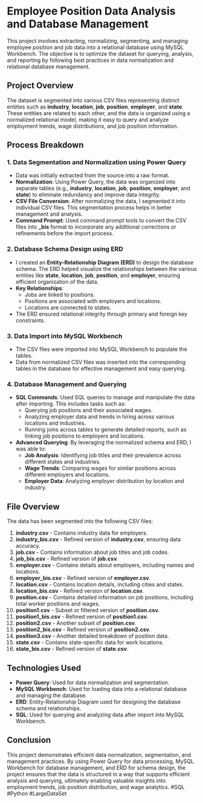 # Employee Position Data Analysis and Database Management

This project involves extracting, normalizing, segmenting, and managing employee position and job data into a relational database using MySQL Workbench. The objective is to optimize the dataset for querying, analysis, and reporting by following best practices in data normalization and relational database management.

## Project Overview

The dataset is segmented into various CSV files representing distinct entities such as **industry**, **location**, **job**, **position**, **employer**, and **state**. These entities are related to each other, and the data is organized using a normalized relational model, making it easy to query and analyze employment trends, wage distributions, and job position information.

## Process Breakdown

### 1. **Data Segmentation and Normalization using Power Query**
   - Data was initially extracted from the source into a raw format.
   - **Normalization**: Using Power Query, the data was organized into separate tables (e.g., **industry**, **location**, **job**, **position**, **employer**, and **state**) to eliminate redundancy and improve data integrity.
   - **CSV File Conversion**: After normalizing the data, I segmented it into individual CSV files. This segmentation process helps in better management and analysis.
   - **Command Prompt**: Used command prompt tools to convert the CSV files into **_bis** format to incorporate any additional corrections or refinements before the import process.

### 2. **Database Schema Design using ERD**
   - I created an **Entity-Relationship Diagram (ERD)** to design the database schema. The ERD helped visualize the relationships between the various entities like **state**, **location**, **job**, **position**, and **employer**, ensuring efficient organization of the data.
   - **Key Relationships**:
     - Jobs are linked to positions.
     - Positions are associated with employers and locations.
     - Locations are connected to states.
   - The ERD ensured relational integrity through primary and foreign key constraints.

### 3. **Data Import into MySQL Workbench**
   - The CSV files were imported into MySQL Workbench to populate the tables.
   - Data from normalized CSV files was inserted into the corresponding tables in the database for effective management and easy querying.

### 4. **Database Management and Querying**
   - **SQL Commands**: Used SQL queries to manage and manipulate the data after importing. This includes tasks such as:
     - Querying job positions and their associated wages.
     - Analyzing employer data and trends in hiring across various locations and industries.
     - Running joins across tables to generate detailed reports, such as linking job positions to employers and locations.
   - **Advanced Querying**: By leveraging the normalized schema and ERD, I was able to:
     - **Job Analysis**: Identifying job titles and their prevalence across different states and industries.
     - **Wage Trends**: Comparing wages for similar positions across different employers and locations.
     - **Employer Data**: Analyzing employer distribution by location and industry.

## File Overview

The data has been segmented into the following CSV files:

1. **industry.csv** - Contains industry data for employers.
2. **industry_bis.csv** - Refined version of **industry.csv**, ensuring data accuracy.
3. **job.csv** - Contains information about job titles and job codes.
4. **job_bis.csv** - Refined version of **job.csv**.
5. **employer.csv** - Contains details about employers, including names and locations.
6. **employer_bis.csv** - Refined version of **employer.csv**.
7. **location.csv** - Contains location details, including cities and states.
8. **location_bis.csv** - Refined version of **location.csv**.
9. **position.csv** - Contains detailed information on job positions, including total worker positions and wages.
10. **position1.csv** - Subset or filtered version of **position.csv**.
11. **position1_bis.csv** - Refined version of **position1.csv**.
12. **position2.csv** - Another subset of **position.csv**.
13. **position2_bis.csv** - Refined version of **position2.csv**.
14. **position3.csv** - Another detailed breakdown of position data.
15. **state.csv** - Contains state-specific data for work locations.
16. **state_bis.csv** - Refined version of **state.csv**.

## Technologies Used

- **Power Query**: Used for data normalization and segmentation.
- **MySQL Workbench**: Used for loading data into a relational database and managing the database.
- **ERD**: Entity-Relationship Diagram used for designing the database schema and relationships.
- **SQL**: Used for querying and analyzing data after import into MySQL Workbench.

## Conclusion

This project demonstrates efficient data normalization, segmentation, and management practices. By using Power Query for data processing, MySQL Workbench for database management, and ERD for schema design, the project ensures that the data is structured in a way that supports efficient analysis and querying, ultimately enabling valuable insights into employment trends, job position distribution, and wage analytics.
#SQL #Python #LargeDataSet
